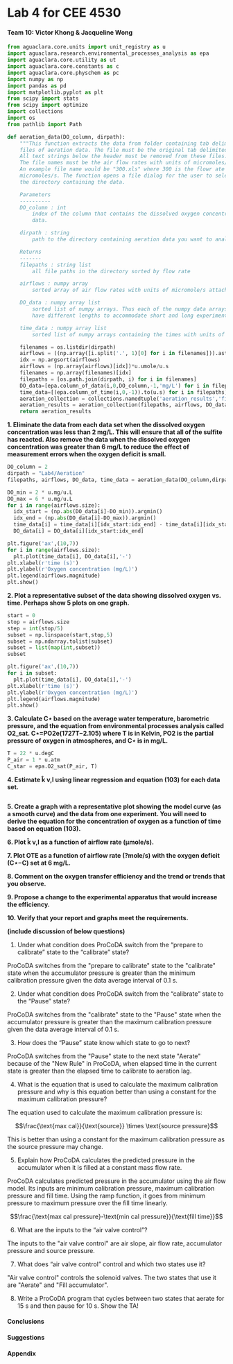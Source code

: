 # Lab 4 for CEE 4530

#### Team 10: Victor Khong & Jacqueline Wong ####

```python
from aguaclara.core.units import unit_registry as u
import aguaclara.research.environmental_processes_analysis as epa
import aguaclara.core.utility as ut
import aguaclara.core.constants as c
import aguaclara.core.physchem as pc
import numpy as np
import pandas as pd
import matplotlib.pyplot as plt
from scipy import stats
from scipy import optimize
import collections
import os
from pathlib import Path

def aeration_data(DO_column, dirpath):
    """This function extracts the data from folder containing tab delimited
    files of aeration data. The file must be the original tab delimited file.
    All text strings below the header must be removed from these files.
    The file names must be the air flow rates with units of micromoles/s.
    An example file name would be "300.xls" where 300 is the flowr ate in
    micromoles/s. The function opens a file dialog for the user to select
    the directory containing the data.

    Parameters
    ----------
    DO_column : int
        index of the column that contains the dissolved oxygen concentration
        data.

    dirpath : string
        path to the directory containing aeration data you want to analyze

    Returns
    -------
    filepaths : string list
        all file paths in the directory sorted by flow rate

    airflows : numpy array
        sorted array of air flow rates with units of micromole/s attached

    DO_data : numpy array list
        sorted list of numpy arrays. Thus each of the numpy data arrays can
        have different lengths to accommodate short and long experiments

    time_data : numpy array list
        sorted list of numpy arrays containing the times with units of seconds"""

    filenames = os.listdir(dirpath)
    airflows = ((np.array([i.split('.', 1)[0] for i in filenames])).astype(np.float32))
    idx = np.argsort(airflows)
    airflows = (np.array(airflows)[idx])*u.umole/u.s
    filenames = np.array(filenames)[idx]
    filepaths = [os.path.join(dirpath, i) for i in filenames]
    DO_data=[epa.column_of_data(i,0,DO_column,-1,'mg/L') for i in filepaths]
    time_data=[(epa.column_of_time(i,0,-1)).to(u.s) for i in filepaths]
    aeration_collection = collections.namedtuple('aeration_results','filepaths airflows DO_data time_data')
    aeration_results = aeration_collection(filepaths, airflows, DO_data, time_data)
    return aeration_results
```

<b> 1. Eliminate the data from each data set when the dissolved oxygen concentration was less than 2 mg/L. This will ensure that all of the sulfite has reacted. Also remove the data when the dissolved oxygen concentration was greater than 6 mg/L to reduce the effect of measurement errors when the oxygen deficit is small.</b>

```python
DO_column = 2
dirpath = "Lab4/Aeration"
filepaths, airflows, DO_data, time_data = aeration_data(DO_column,dirpath)

DO_min = 2 * u.mg/u.L
DO_max = 6 * u.mg/u.L
for i in range(airflows.size):
  idx_start = (np.abs(DO_data[i]-DO_min)).argmin()
  idx_end = (np.abs(DO_data[i]-DO_max)).argmin()
  time_data[i] = time_data[i][idx_start:idx_end] - time_data[i][idx_start]
  DO_data[i] = DO_data[i][idx_start:idx_end]

plt.figure('ax',(10,7))
for i in range(airflows.size):
  plt.plot(time_data[i], DO_data[i],'-')
plt.xlabel(r'time (s)')
plt.ylabel(r'Oxygen concentration (mg/L)')
plt.legend(airflows.magnitude)
plt.show()
```

<b> 2. Plot a representative subset of the data showing dissolved oxygen vs. time. Perhaps show 5 plots on one graph.</b>

```python
start = 0
stop = airflows.size
step = int(stop/5)
subset = np.linspace(start,stop,5)
subset = np.ndarray.tolist(subset)
subset = list(map(int,subset))
subset

plt.figure('ax',(10,7))
for i in subset:
  plt.plot(time_data[i], DO_data[i],'-')
plt.xlabel(r'time (s)')
plt.ylabel(r'Oxygen concentration (mg/L)')
plt.legend(airflows.magnitude)
plt.show()
```

<b> 3. Calculate C⋆ based on the average water temperature, barometric pressure, and the equation from environmental processes analysis called O2_sat. C⋆=PO2e(1727T−2.105) where T is in Kelvin, PO2 is the partial pressure of oxygen in atmospheres, and C⋆ is in mg/L.</b>

```python
T = 22 * u.degC
P_air = 1 * u.atm
C_star = epa.O2_sat(P_air, T)
```

<b> 4. Estimate k̂ v,l using linear regression and equation (103) for each data set.</b>

```python

```

<b> 5. Create a graph with a representative plot showing the model curve (as a smooth curve) and the data from one experiment. You will need to derive the equation for the concentration of oxygen as a function of time based on equation (103).</b>

<b> 6. Plot k̂ v,l as a function of airflow rate (μmole/s).</b>

<b> 7. Plot OTE as a function of airflow rate (?mole/s) with the oxygen deficit (C⋆−C) set at 6 mg/L.</b>

<b> 8. Comment on the oxygen transfer efficiency and the trend or trends that you observe.</b>

<b> 9. Propose a change to the experimental apparatus that would increase the efficiency.</b>

<b> 10. Verify that your report and graphs meet the requirements.</b>

<b> (include discussion of below questions) </b>

1. Under what condition does ProCoDA switch from the “prepare to calibrate” state to the “calibrate” state?

ProCoDA switches from the "prepare to calibrate" state to the "calibrate" state when the accumulator pressure is greater than the minimum calibration pressure given the data average interval of 0.1 s.

2. Under what condition does ProCoDA switch from the “calibrate” state to the “Pause” state?

ProCoDA switches from the "calibrate" state to the "Pause" state when the accumulator pressure is greater than the maximum calibration pressure given the data average interval of 0.1 s.

3. How does the “Pause” state know which state to go to next?

ProCoDA switches from the "Pause" state to the next state "Aerate" because of the "New Rule" in ProCoDA, when elapsed time in the current state is greater than the elapsed time to calibrate to aeration lag.

4. What is the equation that is used to calculate the maximum calibration pressure and why is this equation better than using a constant for the maximum calibration pressure?

The equation used to calculate the maximum calibration pressure is:

$$\frac{\text{max cal}}{\text{source}} \times \text{source pressure}$$

This is better than using a constant for the maximum calibration pressure as the source pressure may change.

5. Explain how ProCoDA calculates the predicted pressure in the accumulator when it is filled at a constant mass flow rate.

ProCoDA calculates predicted pressure in the accumulator using the air flow model. Its inputs are minimum calibration pressure, maximum calibration pressure and fill time. Using the ramp function, it goes from minimum pressure to maximum pressure over the fill time linearly.

$$\frac{\text{max cal pressure}-\text{min cal pressure}}{\text{fill time}}$$

6. What are the inputs to the “air valve control”?

The inputs to the "air valve control" are air slope, air flow rate, accumulator pressure and source pressure.

7. What does “air valve control” control and which two states use it?

"Air valve control" controls the solenoid valves. The two states that use it are "Aerate" and "Fill accumulator".

8. Write a ProCoDA program that cycles between two states that aerate for 15 s and then pause for 10 s. Show the TA!

#### Conclusions ####

#### Suggestions ####

#### Appendix ####
